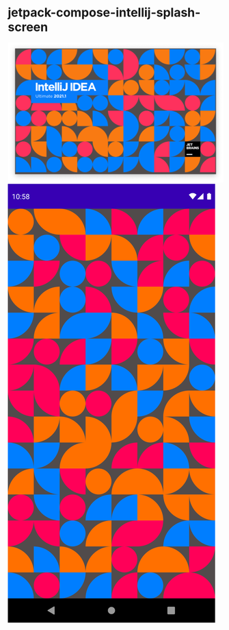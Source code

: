 # jetpack-compose-intellij-splash-screen

<img src="/results/IntelliJ IDEA Splash Screen.png">
<img src="/results/Android Jetpack Compose.png">